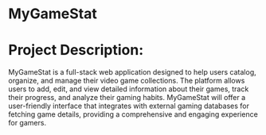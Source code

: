 # MyGameStat







# Project Description:

MyGameStat is a full-stack web application designed to help users catalog, organize, and manage their video game collections. The platform allows users to add, edit, and view detailed information about their games, track their progress, and analyze their gaming habits. MyGameStat will offer a user-friendly interface that integrates with external gaming databases for fetching game details, providing a comprehensive and engaging experience for gamers.


